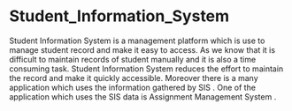 # Student_Information_System
Student Information System is a management platform which is use to manage student record and make it easy to access.  As we know that it is difficult to maintain records of student  manually and it is also a time consuming task. Student Information System reduces the effort to maintain the record and make it quickly accessible. Moreover there is a many application which uses the information gathered by SIS . One  of the application which uses the SIS data is Assignment Management System .
